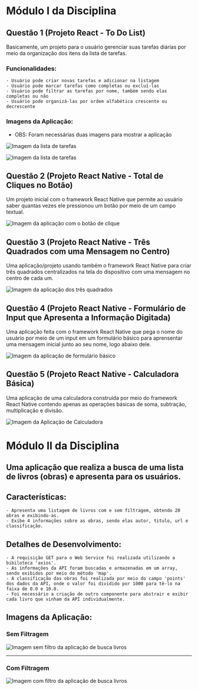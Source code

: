 # Módulo I da Disciplina

## Questão 1 (Projeto React - To Do List)

Basicamente, um projeto para o usuário gerenciar suas tarefas diárias por meio da organização dos itens da lista de tarefas.

### Funcionalidades:
    - Usuário pode criar novas tarefas e adicionar na listagem
    - Usuário pode marcar tarefas como completas ou excluí-las
    - Usuário pode filtrar as tarefas por nome, também sendo elas completas ou não
    - Usuário pode organizá-las por ordem alfabética crescente ou decrescente

### Imagens da Aplicação:

- OBS: Foram necessárias duas imagens para mostrar a aplicação

![Imagem da lista de tarefas](Modulo-I/imagens/questao1-todolist.png)

![Imagem da lista de tarefas](Modulo-I/imagens/questao1-todolist-2.png)

## Questão 2 (Projeto React Native - Total de Cliques no Botão)

Um projeto inicial com o framework React Native que permite ao usuário saber quantas vezes ele pressionou um botão por meio de um campo textual.

![Imagem da aplicação com o botão de clique](Modulo-I/imagens/questao2-botaoClicavel.jpg)

## Questão 3 (Projeto React Native - Três Quadrados com uma Mensagem no Centro)

Uma aplicação/projeto usando também o framework React Native para criar três quadrados centralizados na tela do dispositivo com uma mensagem no centro de cada um.

![Imagem da aplicação dos três quadrados](Modulo-I/imagens/questao3-tresQuadrados.png)

## Questão 4 (Projeto React Native - Formulário de Input que Apresenta a Informação Digitada)

Uma aplicação feita com o framework React Native que pega o nome do usuário por meio de um input em um formulário básico para aprensentar uma mensagem inicial junto ao seu nome, logo abaixo dele.

![Imagem da aplicação de formulário básico](Modulo-I/imagens/questao4-inputApresentavel.png)

## Questão 5 (Projeto React Native - Calculadora Básica)

Uma aplicação de uma calculadora construída por meio do framework React Native contendo apenas as operações básicas de soma, subtração, multiplicação e divisão.

![Imagem da Aplicação de Calculadora](Modulo-I/imagens/questao5-calculadora.png)

# Módulo II da Disciplina

## Uma aplicação que realiza a busca de uma lista de livros (obras) e apresenta para os usuários.

## Características:
    - Apresenta uma listagem de livros com e sem filtragem, obtendo 20 obras e exibindo-as.
    - Exibe 4 informações sobre as obras, sendo elas autor, titulo, url e classificação. 

## Detalhes de Desenvolvimento:
    - A requisição GET para o Web Service foi realizada utilizando a bibiloteca 'axios'.
    - As informações da API foram buscadas e armazenadas em um array, sendo exibidos por meio do método 'map'.
    - A classificação das obras foi realizada por meio do campo 'points' dos dados da API, onde o valor foi dividido por 1000 para tê-lo na faixa de 0.0 e 10.0.
    - Foi necessário a criação de outro componente para abstrair e exibir cada livro que vinham da API individualmente.

## Imagens da Aplicação:

### Sem Filtragem

![Imagem sem filtro da aplicação de busca livros](Modulo-II/imagens/buscaSemFiltro.png)

---

### Com Filtragem

![Imagem com filtro da aplicação de busca livros](Modulo-II/imagens/buscaComFiltro.png)
